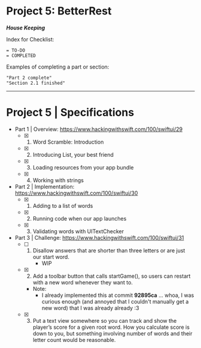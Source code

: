 # Project 5: BetterRest


***House Keeping***

Index for Checklist:

    = TO-DO
    = COMPLETED

Examples of completing a part or section:

    "Part 2 complete"
    "Section 2.1 finished"

______
# Project 5 | Specifications

- Part 1 | Overview: https://www.hackingwithswift.com/100/swiftui/29
    - [x] 1. Word Scramble: Introduction
    - [x] 2. Introducing List, your best friend
    - [x] 3. Loading resources from your app bundle
    - [x] 4. Working with strings



- Part 2 | Implementation: https://www.hackingwithswift.com/100/swiftui/30
    - [x] 1. Adding to a list of words
    - [x] 2. Running code when our app launches
    - [x] 3. Validating words with UITextChecker


    
- Part 3 | Challenge: https://www.hackingwithswift.com/100/swiftui/31
    - [ ] 1. Disallow answers that are shorter than three letters or are just our start word.
            - WIP
    - [x] 2. Add a toolbar button that calls startGame(), so users can restart with a new word whenever they want to.
        - Note:
            - I already implemented this at commit **92895ca** ... whoa, I was curious enough (and annoyed that I couldn't manually get a new word) that I was already already :3
    - [x] 3. Put a text view somewhere so you can track and show the player’s score for a given root word. How you calculate score is down to you, but something involving number of words and their letter count would be reasonable.
